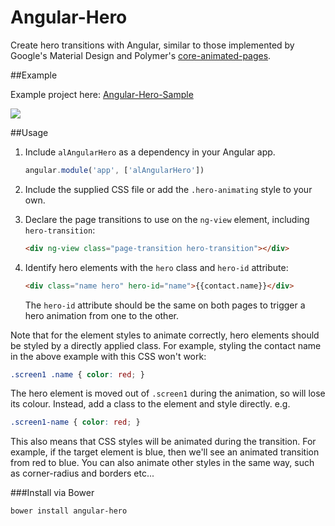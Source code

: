 Angular-Hero
============

Create hero transitions with Angular, similar to those implemented by Google's Material Design and Polymer's [core-animated-pages](https://www.polymer-project.org/docs/elements/core-elements.html#core-animated-pages).

##Example

Example project here: [Angular-Hero-Sample](https://github.com/DevAndyLee/Angular-Hero-Sample)

<img src="sample/angular-hero-sample.gif" />

##Usage

1. Include `alAngularHero` as a dependency in your Angular app.

    ```js
    angular.module('app', ['alAngularHero'])
    ```

2. Include the supplied CSS file or add the `.hero-animating` style to your own.

3. Declare the page transitions to use on the `ng-view` element, including `hero-transition`:
    ```html
    <div ng-view class="page-transition hero-transition"></div>
    ```
4. Identify hero elements with the `hero` class and `hero-id` attribute:
    ```html
    <div class="name hero" hero-id="name">{{contact.name}}</div>
    ```

    The `hero-id` attribute should be the same on both pages to trigger a hero animation from one to the other.

Note that for the element styles to animate correctly, hero elements should be styled by a directly applied class.
For example, styling the contact name in the above example with this CSS won't work:
```css
.screen1 .name { color: red; }
```

The hero element is moved out of `.screen1` during the animation, so will lose its colour.
Instead, add a class to the element and style directly. e.g.
```css
.screen1-name { color: red; }
```

This also means that CSS styles will be animated during the transition.
For example, if the target element is blue, then we'll see an animated transition from red to blue.
You can also animate other styles in the same way, such as corner-radius and borders etc...

###Install via Bower

```
bower install angular-hero
```

